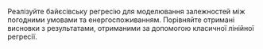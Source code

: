 Реалізуйте байєсівську регресію для моделювання залежностей між погодними умовами та енергоспоживанням.
Порівняйте отримані висновки з результатами, отриманими за допомогою класичної лінійної регресії.

